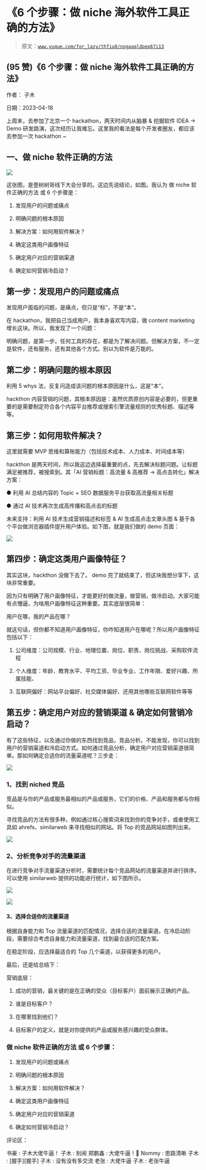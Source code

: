 # 《6 个步骤：做 niche 海外软件工具正确的方法》

> 原文：[`www.yuque.com/for_lazy/thfiu8/nogaaqldpep67i13`](https://www.yuque.com/for_lazy/thfiu8/nogaaqldpep67i13)



## (95 赞)《6 个步骤：做 niche 海外软件工具正确的方法》 

作者： 子木 

日期：2023-04-18 

上周末，去参加了北京一个 hackathon，两天时间内从脑暴 & 挖掘软件 IDEA -> Demo 研发路演，这次经历让我难忘。这里我的看法是每个开发者圈友，都应该去参加一次 hackathon ~ 

## 一、做 niche 软件正确的方法 

![](img/9556cd64dfa4c93624066529adcd8fda.png)  

这张图，是壹树树哥线下大会分享的。这边先说结论，如图。我认为 做 niche 软件正确的方法 或 6 个步骤是： 

1.  发现用户的问题或痛点 

2.  明确问题的根本原因 

3.  解决方案：如何用软件解决？ 

4.  确定这类用户画像特征 

5.  确定用户对应的营销渠道 

6.  确定如何营销冷启动？ 

## 第一步：发现用户的问题或痛点 

发现用户面临的问题，是痛点，但只是“标”，不是“本”。 

在 hackathon，我把自己当成用户，我本身喜欢写内容，做 content marketing 增长这块。所以，我发现了一个问题： <ne-quote id="u1bd7301b" data-lake-id="u1bd7301b">

明确问题，是第一步。任何工具的存在，都是为了解决问题。但解决方案，不一定是软件，还有服务，还有其他各个方式。别以为软件是万能的。 

## 第二步：明确问题的根本原因 

利用 5 whys 法，反复问造成该问题的根本原因是什么，这是"本"。 

hackthon 内容营销的问题，其根本原因是：虽然优质原创内容是必要的，但更重要的是需要制定符合各个内容平台推荐或搜索引擎流量规则的优秀标题、描述等等。 

## 第三步：如何用软件解决？ 

这里就需要 MVP 思维和算账能力（包括技术成本、人力成本、时间成本等） 

hackthon 是两天时间，所以我这边选择最重要的点，先去解决标题问题。让标题满足被推荐，被搜索到。其「AI 营销标题：高流量 & 高推荐 -> 高点击转化」解决方案： 

● 利用 AI 总结内容的 Topic + SEO 数据服务平台获取高流量相关标题 

● 通过 AI 技术再次生成高传播和高点击的标题 

未来支持：利用 AI 技术生成营销描述和标签 & AI 生成高点击文章头图 & 基于各个平台做浏览器插件提升用户体验。如下图，就是我们做的 demo 页面： 

![](img/ccde9d9f16beca8c40d60bd7ea49b6c8.png)  

## 第四步：确定这类用户画像特征？ 

其实这块，hackthon 没做下去了。 demo 完了就结束了，但这块我想分享下，这块非常重要。 

因为只有明确了用户画像特征，才能更好的做流量，做营销，做冷启动。大家可能有点懵逼，为啥用户画像特征这种重要。其实底层很简单： 

用户在哪，我的产品在哪？ 

就这句话，但你都不知道用户画像特征，你咋知道用户在哪呢？所以用户画像特征包括以下： 

1.  公司维度：公司规模、行业、地理位置、岗位、职责、岗位挑战、采购软件流程 

2.  个人维度：年龄、教育水平、平均工资、毕业专业、工作年限、爱好兴趣、所属技能、 

3.  互联网偏好：网站平台偏好、社交媒体偏好、还用其他哪些互联网软件等等 

## 第五步：确定用户对应的营销渠道 & 确定如何营销冷启动？ 

有了这些特征，以及通过你做的东西找到竞品，竞品分析。不能发现，你可以找到用户的营销渠道和冷启动方式。如何通过竞品分析，确定用户对应营销渠道很简单。那如何确定合适你的流量渠道呢？三步走： 

![](img/aa927d63477095547a61143d1cacc846.png)  

### 1、找到 niched 竞品 

竞品是与你的产品或服务最相似的产品或服务，它们的价格、产品和服务都与你相似。 

寻找竞品的方法有很多种，例如通过核心搜索词来找到你的竞争对手，或者使用工具如 ahrefs、similarweb 来寻找相似的网站。将 Top 的竞品网站如图列出来。 

![](img/ff1a8b8002c5e56841423daba7ec5f77.png) 

### 2、分析竞争对手的流量渠道 

在进行竞争对手流量渠道分析时，需要统计每个竞品网站的流量渠道并进行排序。可以使用 similarweb 提供的功能进行统计，如下图所示。 

![](img/05ab466aa63526e32af3d39f66a78253.png) 

![](img/6992958c081ba77e4e0ac277a9bb25c8.png) 

#### 3、选择合适你的流量渠道 

根据自身能力和 Top 流量渠道的匹配情况，选择合适的流量渠道。在冷启动阶段，需要综合考虑自身能力和流量渠道，找到最合适的匹配方案。 

在稳定阶段，应选择最适合的 Top 几个渠道，以获得更多的用户。 

最后，还是给总结下： 

营销底层： 

1.  成功的营销，最关键的是在正确的受众（目标客户）面前展示正确的产品。 

2.  谁是目标客户？ 

3.  在哪里找到他们？ 

4.  目标客户的定义，就是对你提供的产品或服务感兴趣的受众群体。 

### 做 niche 软件正确的方法 或 6 个步骤： 

1.  发现用户的问题或痛点 

2.  明确问题的根本原因 

3.  解决方案：如何用软件解决？ 

4.  确定这类用户画像特征 

5.  确定用户对应的营销渠道 

6.  确定如何营销冷启动？ 

评论区： 

书豪 : 子木大佬牛逼！ 子木 : 别闹 郑鹏鑫 : 大佬牛逼！🎉 Nommy : 思路清晰 子木 : [握手][握手] 子木 : 没有没有多交流 老张 : 大佬牛逼 子木 : 老张牛逼</ne-quote>